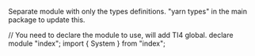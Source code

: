 Separate module with only the types definitions.
"yarn types" in the main package to update this.

// You need to declare the module to use, will add TI4 global.
declare module "index";
import { System } from "index";
